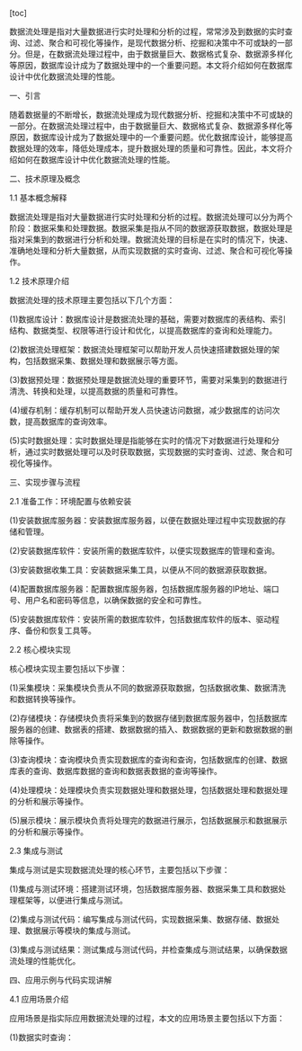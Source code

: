 
[toc]                    
                
                
数据流处理是指对大量数据进行实时处理和分析的过程，常常涉及到数据的实时查询、过滤、聚合和可视化等操作，是现代数据分析、挖掘和决策中不可或缺的一部分。但是，在数据流处理过程中，由于数据量巨大、数据格式复杂、数据源多样化等原因，数据库设计成为了数据处理中的一个重要问题。本文将介绍如何在数据库设计中优化数据流处理的性能。

一、引言

随着数据量的不断增长，数据流处理成为现代数据分析、挖掘和决策中不可或缺的一部分。在数据流处理过程中，由于数据量巨大、数据格式复杂、数据源多样化等原因，数据库设计成为了数据处理中的一个重要问题。优化数据库设计，能够提高数据处理的效率，降低处理成本，提升数据处理的质量和可靠性。因此，本文将介绍如何在数据库设计中优化数据流处理的性能。

二、技术原理及概念

1.1 基本概念解释

数据流处理是指对大量数据进行实时处理和分析的过程。数据流处理可以分为两个阶段：数据采集和处理数据。数据采集是指从不同的数据源获取数据，数据处理是指对采集到的数据进行分析和处理。数据流处理的目标是在实时的情况下，快速、准确地处理和分析大量数据，从而实现数据的实时查询、过滤、聚合和可视化等操作。

1.2 技术原理介绍

数据流处理的技术原理主要包括以下几个方面：

(1)数据库设计：数据库设计是数据流处理的基础，需要对数据库的表结构、索引结构、数据类型、权限等进行设计和优化，以提高数据库的查询和处理能力。

(2)数据流处理框架：数据流处理框架可以帮助开发人员快速搭建数据处理的架构，包括数据采集、数据处理和数据展示等方面。

(3)数据预处理：数据预处理是数据流处理的重要环节，需要对采集到的数据进行清洗、转换和处理，以提高数据的质量和可靠性。

(4)缓存机制：缓存机制可以帮助开发人员快速访问数据，减少数据库的访问次数，提高数据库的查询效率。

(5)实时数据处理：实时数据处理是指能够在实时的情况下对数据进行处理和分析，通过实时数据处理可以及时获取数据，实现数据的实时查询、过滤、聚合和可视化等操作。

三、实现步骤与流程

2.1 准备工作：环境配置与依赖安装

(1)安装数据库服务器：安装数据库服务器，以便在数据处理过程中实现数据的存储和管理。

(2)安装数据库软件：安装所需的数据库软件，以便实现数据库的管理和查询。

(3)安装数据收集工具：安装数据采集工具，以便从不同的数据源获取数据。

(4)配置数据库服务器：配置数据库服务器，包括数据库服务器的IP地址、端口号、用户名和密码等信息，以确保数据的安全和可靠性。

(5)安装数据库软件：安装所需的数据库软件，包括数据库软件的版本、驱动程序、备份和恢复工具等。

2.2 核心模块实现

核心模块实现主要包括以下步骤：

(1)采集模块：采集模块负责从不同的数据源获取数据，包括数据收集、数据清洗和数据转换等操作。

(2)存储模块：存储模块负责将采集到的数据存储到数据库服务器中，包括数据库服务器的创建、数据表的搭建、数据数据的插入、数据数据的更新和数据数据的删除等操作。

(3)查询模块：查询模块负责实现数据库的查询和查询，包括数据库的创建、数据库表的查询、数据库数据的查询和数据表数据的查询等操作。

(4)处理模块：处理模块负责实现数据处理和数据处理，包括数据处理和数据处理的分析和展示等操作。

(5)展示模块：展示模块负责将处理完的数据进行展示，包括数据展示和数据展示的分析和展示等操作。

2.3 集成与测试

集成与测试是实现数据流处理的核心环节，主要包括以下步骤：

(1)集成与测试环境：搭建测试环境，包括数据库服务器、数据采集工具和数据处理框架等，以便进行集成与测试。

(2)集成与测试代码：编写集成与测试代码，实现数据采集、数据存储、数据处理、数据展示等模块的集成与测试。

(3)集成与测试结果：测试集成与测试代码，并检查集成与测试结果，以确保数据流处理的性能优化。

四、应用示例与代码实现讲解

4.1 应用场景介绍

应用场景是指实际应用数据流处理的过程，本文的应用场景主要包括以下方面：

(1)数据实时查询：

